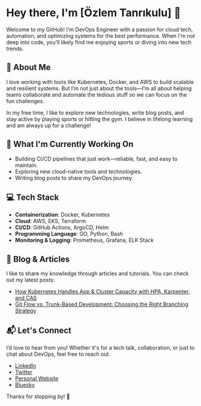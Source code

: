 # Hey there, I'm [Özlem Tanrıkulu] 👋

Welcome to my GitHub! I'm  DevOps Engineer with a passion for cloud tech, automation, and optimizing systems for the best performance. When I'm not deep into code, you’ll likely find me enjoying sports or diving into new tech trends.

## 🚀 About Me
I love working with tools like Kubernetes, Docker, and AWS to build scalable and resilient systems. But I’m not just about the tools—I’m all about helping teams collaborate and automate the tedious stuff so we can focus on the fun challenges.

In my free time, I like to explore new technologies, write blog posts, and stay active by playing sports or hitting the gym. I believe in lifelong learning and am always up for a challenge!

## 🌱 What I'm Currently Working On
- Building CI/CD pipelines that just work—reliable, fast, and easy to maintain.
- Exploring new cloud-native tools and technologies.
- Writing blog posts to share my DevOps journey.

## 💻 Tech Stack
- **Containerization**: Docker, Kubernetes
- **Cloud**: AWS, EKS, Terraform
- **CI/CD**: GitHub Actions, ArgoCD, Helm
- **Programming Language**: GO, Python, Bash
- **Monitoring & Logging**: Prometheus, Grafana, ELK Stack

## 📝 Blog & Articles
I like to share my knowledge through articles and tutorials. You can check out my latest posts:
- [How Kubernetes Handles App & Cluster Capacity with HPA, Karpenter, and CAS](https://medium.com/@ozlemtanrikulu/how-kubernetes-handles-app-cluster-capacity-with-hpa-karpenter-and-cas-70ddbd2c2bd1)
- [Git Flow vs. Trunk-Based Development: Choosing the Right Branching Strategy](https://medium.com/@ozlemtanrikulu/git-flow-vs-trunk-based-development-choosing-the-right-branching-strategy-38d9c2d23b78)

## 📬 Let's Connect
I’d love to hear from you! Whether it's for a tech talk, collaboration, or just to chat about DevOps, feel free to reach out.
- [LinkedIn](https://www.linkedin.com/in/ozlemtanrikulu/)
- [Twitter](https://x.com/ozlemtanrikulu?s=21&t=8gnZFjY3Jmk2IT6KcRhZiw)
- [Personal Website](https://ozlem.dev)
- [Bluesky](https://bsky.app/profile/ozlemtanrikulu.bsky.social)

Thanks for stopping by! 🙌




